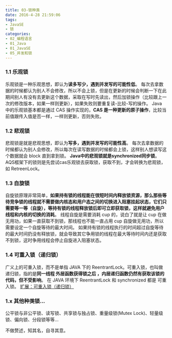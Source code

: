 ```yaml
---
title: 03-锁种类
date: 2016-4-28 21:59:06
tags:
- JavaSE
- 锁
categories: 
- 02_编程语言
- 01_Java
- 01_JavaSE
- 05_并发和锁
---
```


### 1.1 乐观锁

乐观锁是一种乐观思想，即认为**读多写少，遇到并发写的可能性低**。
每次去拿数据的时候都认为别人不会修改，所以不会上锁，但是在更新的时候会判断一下在此期间别人有没有去更新这个数据，采取在写时先读出，然后加锁操作（比较跟上一次的修改版本，如果一样则更新），如果失败则要重复读-比较-写的操作。
Java 中的乐观锁基本都是通过 CAS 操作实现的，**CAS 是一种更新的原子操作**，比较当前值跟传入值是否一样，一样则更新，否则失败。

### 1.2 悲观锁
悲观锁是就是悲观思想，即认为**写多，遇到并发写的可能性高**。
每次去拿数据的时候都认为别人会修改，所以每次在读写数据的时候都会上锁，这样别人想读写这个数据就会 block 直到拿到锁。
**Java中的悲观锁就是synchronized同步锁**。AQS框架下的锁则是先尝试cas乐观锁去获取锁，获取不到，才会转换为悲观锁，如 RetreenLock。

### 1.3 自旋锁
自旋锁原理非常简单，**如果持有锁的线程能在很短时间内释放锁资源，那么那些等待竞争锁的线程就不需要做内核态和用户态之间的切换进入阻塞挂起状态，它们只需要等一等（自旋），等持有锁的线程释放锁后即可立即获取锁，这样就避免用户线程和内核的切换的消耗**。
线程自旋是需要消耗 cup 的，说白了就是让 cup 在做无用功，如果一直获取不到锁，那线程也不能一直占用 cup 自旋做无用功，所以需要设定一个自旋等待的最大时间。
如果持有锁的线程执行的时间超过自旋等待的最大时间扔没有释放锁，就会导致其它争用锁的线程在最大等待时间内还是获取不到锁，这时争用线程会停止自旋进入阻塞状态。

### 1.4 可重入锁（递归锁）
广义上的可重入锁，而不是单指 JAVA 下的 ReentrantLock。可重入锁，也叫做递归锁，指的是**同一线程 外层函数获得锁之后 ，内层递归函数仍然有获取该锁的代码，但不受影响**。
在 JAVA 环境下 ReentrantLock 和 synchronized 都是 可重入锁。
[扩展：可重入锁（递归锁）](https://baijiahao.baidu.com/s?id=1648624077736116382&wfr=spider&for=pc)

### 1.x 其他种类锁...
公平锁与非公平锁、读写锁、共享锁与独占锁、重量级锁(Mutex Lock)、轻量级锁、偏向锁、分段锁等等...

不做赘述，知其名，自寻其意。

